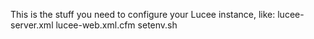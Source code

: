 This is the stuff you need to configure your Lucee instance, like:
  lucee-server.xml
  lucee-web.xml.cfm
  setenv.sh